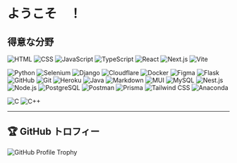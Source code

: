 # ようこそ　！

## 得意な分野
![HTML](https://skillicons.dev/icons?i=html)
![CSS](https://skillicons.dev/icons?i=css)
![JavaScript](https://skillicons.dev/icons?i=javascript)
![TypeScript](https://skillicons.dev/icons?i=typescript)
![React](https://skillicons.dev/icons?i=react)
![Next.js](https://skillicons.dev/icons?i=nextjs)
![Vite](https://skillicons.dev/icons?i=vite)

![Python](https://skillicons.dev/icons?i=py)
![Selenium](https://skillicons.dev/icons?i=selenium)
![Django](https://skillicons.dev/icons?i=django)
![Cloudflare](https://skillicons.dev/icons?i=cloudflare)
![Docker](https://skillicons.dev/icons?i=docker)
![Figma](https://skillicons.dev/icons?i=figma)
![Flask](https://skillicons.dev/icons?i=flask)
![GitHub](https://skillicons.dev/icons?i=github)
![Git](https://skillicons.dev/icons?i=git)
![Heroku](https://skillicons.dev/icons?i=heroku)
![Java](https://skillicons.dev/icons?i=java)
![Markdown](https://skillicons.dev/icons?i=md)
![MUI](https://skillicons.dev/icons?i=mui)
![MySQL](https://skillicons.dev/icons?i=mysql)
![Nest.js](https://skillicons.dev/icons?i=nestjs)
![Node.js](https://skillicons.dev/icons?i=nodejs)
![PostgreSQL](https://skillicons.dev/icons?i=postgres)
![Postman](https://skillicons.dev/icons?i=postman)
![Prisma](https://skillicons.dev/icons?i=prisma)
![Tailwind CSS](https://skillicons.dev/icons?i=tailwind)
![Anaconda](https://skillicons.dev/icons?i=anaconda)

![C](https://skillicons.dev/icons?i=c)
![C++](https://skillicons.dev/icons?i=cpp)

---

## 🏆 GitHub トロフィー
![GitHub Profile Trophy](https://github-profile-trophy.vercel.app/?username=shimaf4979&theme=darkhub&column=4&margin-w=15&margin-h=15)


<!--
**shimaf4979/shimaf4979** is a ✨ _special_ ✨ repository because its `README.md` (this file) appears on your GitHub profile.

Here are some ideas to get you started:

- 🔭 I’m currently working on ...
- 🌱 I’m currently learning ...
- 👯 I’m looking to collaborate on ...
- 🤔 I’m looking for help with ...
- 💬 Ask me about ...
- 📫 How to reach me: ...
- 😄 Pronouns: ...
- ⚡ Fun fact: ...
-->

